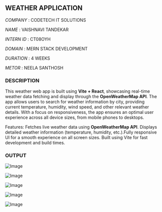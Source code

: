 ## WEATHER APPLICATION
*COMPANY*   : CODETECH IT SOLUTIONS

*NAME*      : VAISHNAVI TANDEKAR 

*INTERN ID* : CT08OYH 

*DOMAIN*    : MERN STACK DEVELOPMENT

*DURATION*  : 4 WEEKS

*METOR*     : NEELA SANTHOSH

### DESCRIPTION
This weather web app is built using **Vite + React**, showcasing real-time weather data fetching and display through the **OpenWeatherMap API**. The app allows users to search for weather information by city, providing current temperature, humidity, wind speed, and other relevant weather details. With a focus on responsiveness, the app ensures an optimal user experience across all device sizes, from mobile phones to desktops.

Features:
Fetches live weather data using **OpenWeatherMap API**. Displays detailed weather information (temperature, humidity, etc.).Fully responsive UI for a smooth experience on all screen sizes. Built using Vite for fast development and build times.

### OUTPUT
![Image](https://github.com/user-attachments/assets/c5df6bad-d306-4073-aba6-78f6aac679e1)

![Image](https://github.com/user-attachments/assets/489174d8-6c4f-4dcf-b017-ea15205315b0)

![Image](https://github.com/user-attachments/assets/e93da571-ad14-4ccf-af39-9406f0061253)

![Image](https://github.com/user-attachments/assets/e3d2f217-182f-4470-acae-11f1953fbaab)

![Image](https://github.com/user-attachments/assets/811d6fae-e0c1-4129-b5f2-1a1c6033492e)
